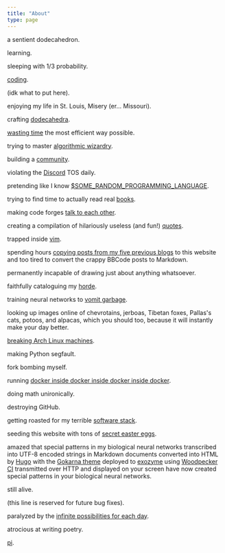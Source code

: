 ```yaml
---
title: "About"
type: page
---
```



a sentient dodecahedron.

learning.

sleeping with 1/3 probability.

[coding](/projects).

(idk what to put here).

enjoying my life in St. Louis, Misery (er... Missouri).

crafting [dodecahedra](/projects/dodecahedra).

[wasting time](games) the most efficient way possible.

trying to master [algorithmic wizardry](/projects/competitive-programming).

building a [community](https://exozy.me).

violating the [Discord](/posts/dont-use-discord/) TOS daily. 

pretending like I know [$SOME_RANDOM_PROGRAMMING_LANGUAGE](languages).

trying to find time to actually read real [books](books).

making code forges [talk to each other](https://nlnet.nl/project/Gitea/).

creating a compilation of hilariously useless (and fun!) [quotes](quotes).

trapped inside [vim](https://www.reddit.com/r/archlinux/comments/hssui9/comment/fych9dq/).

spending hours [copying posts from my five previous blogs](https://git.exozy.me/a/website/issues/1) to this website and too tired to convert the crappy BBCode posts to Markdown.

permanently incapable of drawing just about anything whatsoever.

faithfully cataloguing my [horde](hardware).

training neural networks to [vomit garbage](https://social.exozy.me/@ebooks/).

looking up images online of chevrotains, jerboas, Tibetan foxes, Pallas's cats, potoos, and alpacas, which you should too, because it will instantly make your day better.

[breaking Arch Linux machines](/posts/installing-every-arch-package/).

making Python segfault.

fork bombing myself.

running [docker inside docker inside docker inside docker](https://git.exozy.me/a/Arch-All-the-Way-Down).

doing math unironically.

destroying GitHub.

getting roasted for my terrible [software stack](software).

seeding this website with tons of [secret easter eggs](puzzle).

amazed that special patterns in my biological neural networks transcribed into UTF-8 encoded strings in Markdown documents converted into HTML by [Hugo](https://gohugo.io) with the [Gokarna theme](https://github.com/526avijitgupta/gokarna) deployed to [exozyme](https://exozy.me) using [Woodpecker CI](https://woodpecker-ci.org) transmitted over HTTP and displayed on your screen have now created special patterns in your biological neural networks.

still alive.

(this line is reserved for future bug fixes).

paralyzed by the [infinite possibilities for each day](https://xkcd.com/137/).

atrocious at writing poetry.

[pi](https://tauday.com).

